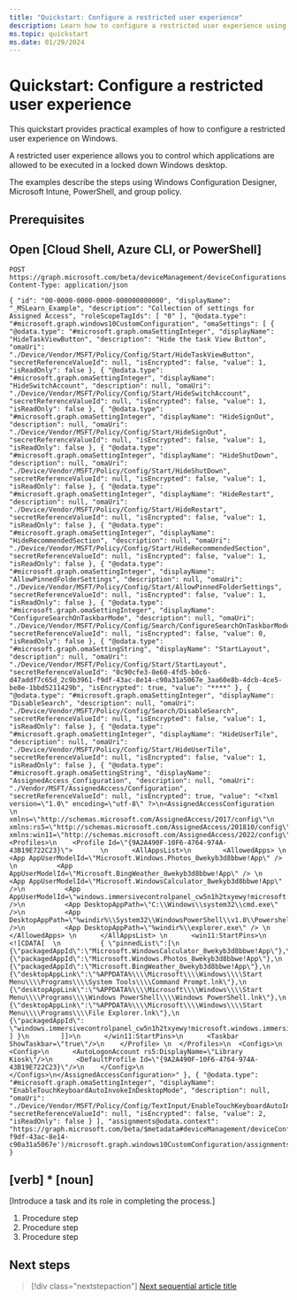 ```yaml
---
title: "Quickstart: Configure a restricted user experience"
description: Learn how to configure a restricted user experience using Windows Configuration Designer, Microsoft Intune, PowerShell or GPO.
ms.topic: quickstart
ms.date: 01/29/2024
---
```


# Quickstart: Configure a restricted user experience

This quickstart provides practical examples of how to configure a restricted user experience on Windows.

A restricted user experience allows you to control which applications are allowed to be executed in a locked down Windows desktop.

The examples describe the steps using Windows Configuration Designer, Microsoft Intune, PowerShell, and group policy.

## Prerequisites

<!-- Required: Prerequisites - H2

"Prerequisites" must be the first H2 in the article.

List any items that are needed for the quickstart,
such as permissions or software.

If the user needs to sign in to a portal to do
the quickstart, provide instructions and a link.

If there aren't any prerequisites, in a new paragraph
under the "Prerequisites" H2, enter "None" in plain text
(not as a bulleted list item).

-->

## Open [Cloud Shell, Azure CLI, or PowerShell]


```msgraph-interactive
POST https://graph.microsoft.com/beta/deviceManagement/deviceConfigurations
Content-Type: application/json

{ "id": "00-0000-0000-0000-000000000000", "displayName": "_MSLearn_Example", "description": "Collection of settings for Assigned Access", "roleScopeTagIds": [ "0" ], "@odata.type": "#microsoft.graph.windows10CustomConfiguration", "omaSettings": [ { "@odata.type": "#microsoft.graph.omaSettingInteger", "displayName": "HideTaskViewButton", "description": "Hide the task View Button", "omaUri": "./Device/Vendor/MSFT/Policy/Config/Start/HideTaskViewButton", "secretReferenceValueId": null, "isEncrypted": false, "value": 1, "isReadOnly": false }, { "@odata.type": "#microsoft.graph.omaSettingInteger", "displayName": "HideSwitchAccount", "description": null, "omaUri": "./Device/Vendor/MSFT/Policy/Config/Start/HideSwitchAccount", "secretReferenceValueId": null, "isEncrypted": false, "value": 1, "isReadOnly": false }, { "@odata.type": "#microsoft.graph.omaSettingInteger", "displayName": "HideSignOut", "description": null, "omaUri": "./Device/Vendor/MSFT/Policy/Config/Start/HideSignOut", "secretReferenceValueId": null, "isEncrypted": false, "value": 1, "isReadOnly": false }, { "@odata.type": "#microsoft.graph.omaSettingInteger", "displayName": "HideShutDown", "description": null, "omaUri": "./Device/Vendor/MSFT/Policy/Config/Start/HideShutDown", "secretReferenceValueId": null, "isEncrypted": false, "value": 1, "isReadOnly": false }, { "@odata.type": "#microsoft.graph.omaSettingInteger", "displayName": "HideRestart", "description": null, "omaUri": "./Device/Vendor/MSFT/Policy/Config/Start/HideRestart", "secretReferenceValueId": null, "isEncrypted": false, "value": 1, "isReadOnly": false }, { "@odata.type": "#microsoft.graph.omaSettingInteger", "displayName": "HideRecommendedSection", "description": null, "omaUri": "./Device/Vendor/MSFT/Policy/Config/Start/HideRecommendedSection", "secretReferenceValueId": null, "isEncrypted": false, "value": 1, "isReadOnly": false }, { "@odata.type": "#microsoft.graph.omaSettingInteger", "displayName": "AllowPinnedFolderSettings", "description": null, "omaUri": "./Device/Vendor/MSFT/Policy/Config/Start/AllowPinnedFolderSettings", "secretReferenceValueId": null, "isEncrypted": false, "value": 1, "isReadOnly": false }, { "@odata.type": "#microsoft.graph.omaSettingInteger", "displayName": "ConfigureSearchOnTaskbarMode", "description": null, "omaUri": "./Device/Vendor/MSFT/Policy/Config/Search/ConfigureSearchOnTaskbarMode", "secretReferenceValueId": null, "isEncrypted": false, "value": 0, "isReadOnly": false }, { "@odata.type": "#microsoft.graph.omaSettingString", "displayName": "StartLayout", "description": null, "omaUri": "./Device/Vendor/MSFT/Policy/Config/Start/StartLayout", "secretReferenceValueId": "0c90cfe3-8e60-4fd5-b0c6-d47addf7c65d_2c9b3961-f9df-43ac-8e14-c90a31a5067e_3aa60e8b-4dcb-4ce5-be8e-1bbd5211429b", "isEncrypted": true, "value": "****" }, { "@odata.type": "#microsoft.graph.omaSettingInteger", "displayName": "DisableSearch", "description": null, "omaUri": "./Device/Vendor/MSFT/Policy/Config/Search/DisableSearch", "secretReferenceValueId": null, "isEncrypted": false, "value": 1, "isReadOnly": false }, { "@odata.type": "#microsoft.graph.omaSettingInteger", "displayName": "HideUserTile", "description": null, "omaUri": "./Device/Vendor/MSFT/Policy/Config/Start/HideUserTile", "secretReferenceValueId": null, "isEncrypted": false, "value": 1, "isReadOnly": false }, { "@odata.type": "#microsoft.graph.omaSettingString", "displayName": "AssignedAccess_Configuration", "description": null, "omaUri": "./Vendor/MSFT/AssignedAccess/Configuration", "secretReferenceValueId": null, "isEncrypted": true, "value": "<?xml version=\"1.0\" encoding=\"utf-8\" ?>\n<AssignedAccessConfiguration  \n  xmlns=\"http://schemas.microsoft.com/AssignedAccess/2017/config\"\n  xmlns:rs5=\"http://schemas.microsoft.com/AssignedAccess/201810/config\"\n  xmlns:win11=\"http://schemas.microsoft.com/AssignedAccess/2022/config\">\n  <Profiles>\n    <Profile Id=\"{9A2A490F-10F6-4764-974A-43B19E722C23}\">       \n      <AllAppsList>\n        <AllowedApps> \n          <App AppUserModelId=\"Microsoft.Windows.Photos_8wekyb3d8bbwe!App\" /> \n          <App AppUserModelId=\"Microsoft.BingWeather_8wekyb3d8bbwe!App\" /> \n          <App AppUserModelId=\"Microsoft.WindowsCalculator_8wekyb3d8bbwe!App\" />\n          <App AppUserModelId=\"windows.immersivecontrolpanel_cw5n1h2txyewy!microsoft.windows.immersivecontrolpanel\" />\n          <App DesktopAppPath=\"C:\\Windows\\system32\\cmd.exe\" />\n          <App DesktopAppPath=\"%windir%\\System32\\WindowsPowerShell\\v1.0\\Powershell.exe\" />\n          <App DesktopAppPath=\"%windir%\\explorer.exe\" /> \n        </AllowedApps> \n      </AllAppsList> \n      <win11:StartPins>\n        <![CDATA[  \n          { \"pinnedList\":[\n            {\"packagedAppId\":\"Microsoft.WindowsCalculator_8wekyb3d8bbwe!App\"},\n            {\"packagedAppId\":\"Microsoft.Windows.Photos_8wekyb3d8bbwe!App\"},\n            {\"packagedAppId\":\"Microsoft.BingWeather_8wekyb3d8bbwe!App\"},\n            {\"desktopAppLink\":\"%APPDATA%\\\\Microsoft\\\\Windows\\\\Start Menu\\\\Programs\\\\System Tools\\\\Command Prompt.lnk\"},\n            {\"desktopAppLink\":\"%APPDATA%\\\\Microsoft\\\\Windows\\\\Start Menu\\\\Programs\\\\Windows PowerShell\\\\Windows PowerShell.lnk\"},\n            {\"desktopAppLink\":\"%APPDATA%\\\\Microsoft\\\\Windows\\\\Start Menu\\\\Programs\\\\File Explorer.lnk\"},\n            {\"packagedAppId\": \"windows.immersivecontrolpanel_cw5n1h2txyewy!microsoft.windows.immersivecontrolpanel\"}\n          ] }\n        ]]>\n      </win11:StartPins>\n      <Taskbar ShowTaskbar=\"true\"/>\n    </Profile> \n  </Profiles>\n  <Configs>\n    <Config>\n      <AutoLogonAccount rs5:DisplayName=\"Library Kiosk\"/>\n      <DefaultProfile Id=\"{9A2A490F-10F6-4764-974A-43B19E722C23}\"/>\n    </Config>\n  </Configs>\n</AssignedAccessConfiguration>" }, { "@odata.type": "#microsoft.graph.omaSettingInteger", "displayName": "EnableTouchKeyboardAutoInvokeInDesktopMode", "description": null, "omaUri": "./Device/Vendor/MSFT/Policy/Config/TextInput/EnableTouchKeyboardAutoInvokeInDesktopMode", "secretReferenceValueId": null, "isEncrypted": false, "value": 2, "isReadOnly": false } ], "assignments@odata.context": "https://graph.microsoft.com/beta/$metadata#deviceManagement/deviceConfigurations('2c9b3961-f9df-43ac-8e14-c90a31a5067e')/microsoft.graph.windows10CustomConfiguration/assignments" }
```

<!-- Optional: Open a demo environment - H2

If you want to refer to using Azure Cloud Shell,
the Azure CLI, or Azure PowerShell, place the
instructions after the "Prerequisites" section.

Include Cloud Shell only if all commands can
run in Cloud Shell.

Use include files if they are available.

--->

## [verb] * [noun]

[Introduce a task and its role in completing the process.]

<!-- Required: Tasks to complete in the process - H2

In one or more numbered H2 sections, describe tasks that
the user completes in the process the quickstart describes.

-->

1. Procedure step
1. Procedure step
1. Procedure step

## Next steps

> [!div class="nextstepaction"]
> [Next sequential article title](link.md)
